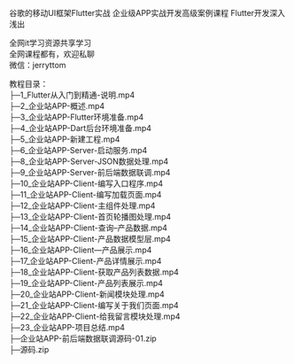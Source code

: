 谷歌的移动UI框架Flutter实战 企业级APP实战开发高级案例课程 Flutter开发深入浅出

全网it学习资源共享学习<br>全网课程都有，欢迎私聊<br>微信：jerryttom<br>

教程目录：<br> ├─1_Flutter从入门到精通-说明.mp4<br> ├─2_企业站APP-概述.mp4<br> ├─3_企业站APP-Flutter环境准备.mp4<br> ├─4_企业站APP-Dart后台环境准备.mp4<br> ├─5_企业站APP-新建工程.mp4<br> ├─6_企业站APP-Server-启动服务.mp4<br> ├─8_企业站APP-Server-JSON数据处理.mp4<br> ├─9_企业站APP-Server-前后端数据联调.mp4<br> ├─10_企业站APP-Client-编写入口程序.mp4<br> ├─11_企业站APP-Client-编写加载页面.mp4<br> ├─12_企业站APP-Client-主组件处理.mp4<br> ├─13_企业站APP-Client-首页轮播图处理.mp4<br> ├─14_企业站APP-Client-查询–产品数据.mp4<br> ├─15_企业站APP-Client-产品数据模型层.mp4<br> ├─16_企业站APP-Client—产品展示.mp4<br> ├─17_企业站APP-Client-产品详情展示.mp4<br> ├─18_企业站APP-Client-获取产品列表数据.mp4<br> ├─19_企业站APP-Client-产品列表展示.mp4<br> ├─20_企业站APP-Client-新闻模块处理.mp4<br> ├─21_企业站APP-Client-编写关于我们页面.mp4<br> ├─22_企业站APP-Client-给我留言模块处理.mp4<br> ├─23_企业站APP-项目总结.mp4<br> ├─企业站APP-前后端数据联调源码-01.zip<br> ├─源码.zip